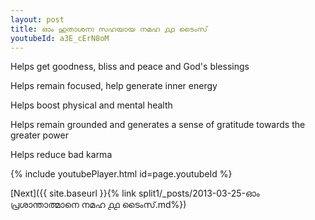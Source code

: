 ```yaml
---
layout: post
title: ഓം ഹുതാശനഃ സഹയായ നമഹ ൧൧ ടൈംസ്
youtubeId: a3E_cErN8oM
---
```

 
 
Helps get goodness, bliss and peace and God's blessings
 
Helps remain focused, help generate inner energy 
 
Helps boost physical and mental health 
 
Helps remain grounded and generates a sense of gratitude towards the greater power 
 
Helps reduce bad karma
 
 
 
 


{% include youtubePlayer.html id=page.youtubeId %}
 
[Next]({{ site.baseurl }}{% link  split1/_posts/2013-03-25-ഓം പ്രശാന്താത്മാനെ നമഹ ൧൧ ടൈംസ്.md%})
 

